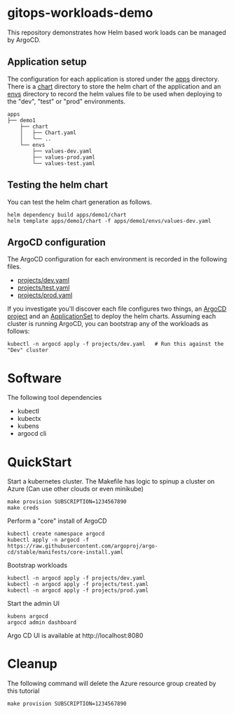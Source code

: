 # gitops-workloads-demo

This repository demonstrates how Helm based work loads can be managed by ArgoCD. 

## Application setup

The configuration for each application is stored under the [apps](apps) directory. There is a [chart](apps/demo1/chart) directory to store the helm chart of the application and an [envs](apps/demo1/envs) directory to record the helm values file to be used when deploying to the "dev", "test" or "prod" environments.

    apps
    ├── demo1
        ├── chart
        │   ├── Chart.yaml
        │   └── ..
        └── envs
            ├── values-dev.yaml
            ├── values-prod.yaml
            └── values-test.yaml

## Testing the helm chart

You can test the helm chart generation as follows.

    helm dependency build apps/demo1/chart
    helm template apps/demo1/chart -f apps/demo1/envs/values-dev.yaml

## ArgoCD configuration

The ArgoCD configuration for each environment is recorded in the following files.

* [projects/dev.yaml](projects/dev.yaml)
* [projects/test.yaml](projects/test.yaml)
* [projects/prod.yaml](projects/prod.yaml)

If you investigate you'll discover each file configures two things, an [ArgoCD project](https://argo-cd.readthedocs.io/en/stable/user-guide/projects/) 
and an [ApplicationSet](https://argo-cd.readthedocs.io/en/stable/operator-manual/applicationset/) to deploy the helm charts.
Assuming each cluster is running ArgoCD, you can bootstrap any of the workloads as follows:

    kubectl -n argocd apply -f projects/dev.yaml   # Run this against the "Dev" cluster

# Software

The following tool dependencies

* kubectl
* kubectx
* kubens
* argocd cli

# QuickStart

Start a kubernetes cluster. The Makefile has logic to spinup a cluster on Azure (Can use other clouds or even minikube)

    make provision SUBSCRIPTION=1234567890
    make creds

Perform a "core" install of ArgoCD 

    kubectl create namespace argocd
    kubectl apply -n argocd -f https://raw.githubusercontent.com/argoproj/argo-cd/stable/manifests/core-install.yaml

Bootstrap workloads

    kubectl -n argocd apply -f projects/dev.yaml
    kubectl -n argocd apply -f projects/test.yaml
    kubectl -n argocd apply -f projects/prod.yaml

Start the admin UI

    kubens argocd
    argocd admin dashboard

Argo CD UI is available at http://localhost:8080

# Cleanup

The following command will delete the Azure resource group created by this tutorial 

    make provision SUBSCRIPTION=1234567890

